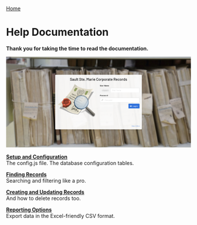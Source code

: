 [Home](https://cityssm.github.io/corporate-records-manager/)

# Help Documentation

**Thank you for taking the time to read the documentation.**

![Login Screen](login.png)

**[Setup and Configuration](setup.md)**<br />
The config.js file.  The database configuration tables.

**[Finding Records](search.md)**<br />
Searching and filtering like a pro.

**[Creating and Updating Records](createUpdate.md)**<br />
And how to delete records too.

**[Reporting Options](reporting.md)**<br />
Export data in the Excel-friendly CSV format.
